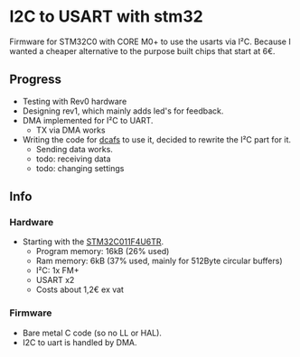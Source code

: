 # I2C to USART with stm32
Firmware for STM32C0 with CORE M0+ to use the usarts via I²C. 
Because I wanted a cheaper alternative to the purpose built chips that start at 6€.

## Progress
- Testing with Rev0 hardware
- Designing rev1, which mainly adds led's for feedback.
- DMA implemented for I²C to UART.
  - TX via DMA works 
- Writing the code for [dcafs](https://github.com/michieltjampens/dcafs) to use it, decided to rewrite the I²C part for it.
  - Sending data works.
  - todo: receiving data
  - todo: changing settings
    
## Info
### Hardware
- Starting with the [STM32C011F4U6TR](https://www.st.com/en/microcontrollers-microprocessors/stm32c011f4.html).
   - Program memory: 16kB (26% used)
   - Ram memory: 6kB (37% used, mainly for 512Byte circular buffers)
   - I²C: 1x FM+
   - USART x2
   - Costs about 1,2€ ex vat
### Firmware
- Bare metal C code (so no LL or HAL).
- I2C to uart is handled by DMA.
